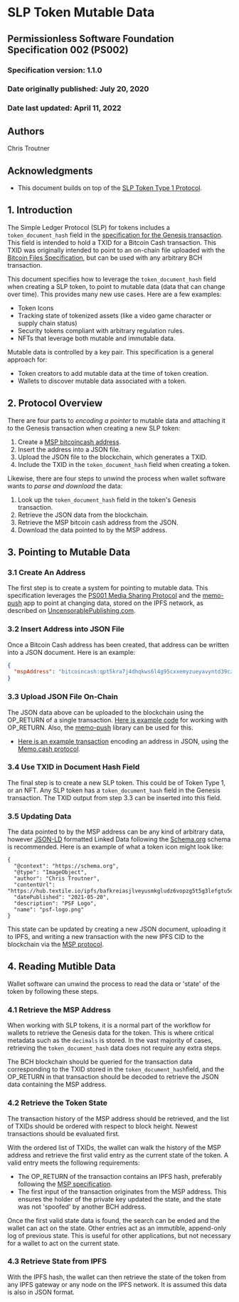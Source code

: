 # SLP Token Mutable Data

## Permissionless Software Foundation Specification 002 (PS002)

### Specification version: 1.1.0

### Date originally published: July 20, 2020

### Date last updated: April 11, 2022

## Authors

Chris Troutner

## Acknowledgments

- This document builds on top of the [SLP Token Type 1 Protocol](https://github.com/simpleledger/slp-specifications/blob/master/slp-token-type-1.md).

## 1. Introduction

The Simple Ledger Protocol (SLP) for tokens includes a `token_document_hash` field in the [specification for the Genesis transaction](https://github.com/simpleledger/slp-specifications/blob/master/slp-token-type-1.md#genesis---token-genesis-transaction). This field is intended to hold a TXID for a Bitcoin Cash transaction. This TXID was originally intended to point to an on-chain file uploaded with the [Bitcoin Files Specification](https://github.com/simpleledger/slp-specifications/blob/master/bitcoinfiles.md), but can be used with any arbitrary BCH transaction.

This document specifies how to leverage the `token_document_hash` field when creating a SLP token, to point to mutable data (data that can change over time). This provides many new use cases. Here are a few examples:

- Token Icons
- Tracking state of tokenized assets (like a video game character or supply chain status)
- Security tokens compliant with arbitrary regulation rules.
- NFTs that leverage both mutable and immutable data.

Mutable data is controlled by a key pair. This specification is a general approach for:
- Token creators to add mutable data at the time of token creation.
- Wallets to discover mutable data associated with a token.

## 2. Protocol Overview

There are four parts to _encoding a pointer_ to mutable data and attaching it to the Genesis transaction when creating a new SLP token:

1. Create a [MSP bitcoincash address](./ps001-media-sharing.md).
2. Insert the address into a JSON file.
3. Upload the JSON file to the blockchain, which generates a TXID.
4. Include the TXID in the `token_document_hash` field when creating a token.

Likewise, there are four steps to unwind the process when wallet software wants to _parse and download_ the data:

1. Look up the `token_document_hash` field in the token's Genesis transaction.
2. Retrieve the JSON data from the blockchain.
3. Retrieve the MSP bitcoin cash address from the JSON.
4. Download the data pointed to by the MSP address.

## 3. Pointing to Mutable Data

### 3.1 Create An Address

The first step is to create a system for pointing to mutable data. This specification leverages the [PS001 Media Sharing Protocol](./ps001-media-sharing.md) and the [memo-push](https://github.com/christroutner/memo-push) app to point at changing data, stored on the IPFS network, as described on [UncensorablePublishing.com](https://uncensorablepublishing.com/).

### 3.2 Insert Address into JSON File

Once a Bitcoin Cash address has been created, that address can be written into a JSON document. Here is an example:

```json
{
  "mspAddress": "bitcoincash:qpt5kra7j4dhqkws6l4g95cxxemyzueyavyntd39cz"
}
```

### 3.3 Upload JSON File On-Chain

The JSON data above can be uploaded to the blockchain using the OP_RETURN of a single transaction. [Here is example code](https://github.com/Permissionless-Software-Foundation/bch-js-examples/tree/master/low-level/op-return) for working with OP_RETURN. Also, the [memo-push](https://github.com/christroutner/memo-push) library can be used for this.

- [Here is an example transaction](https://explorer.bitcoin.com/bch/tx/4b7d5eb0d27157c2862e0d507f6ea9438fa94230999690233610cc20d9b584f7) encoding an address in JSON, using the [Memo.cash protocol](https://memo.cash/protocol).

### 3.4 Use TXID in Document Hash Field

The final step is to create a new SLP token. This could be of Token Type 1, or an NFT. Any SLP token has a `token_document_hash` field in the Genesis transaction. The TXID output from step 3.3 can be inserted into this field.

### 3.5 Updating Data

The data pointed to by the MSP address can be any kind of arbitrary data, however [JSON-LD](https://json-ld.org/) formatted Linked Data following the [Schema.org](https://schema.org/) schema is recommended. Here is an example of what a token icon might look like:

```
{
  "@context": "https://schema.org",
  "@type": "ImageObject",
  "author": "Chris Troutner",
  "contentUrl": "https://hub.textile.io/ipfs/bafkreiasjlveyusmkgludz6vopzg5t5g3lefgtu5oudoawjrcttmgwjea4",
  "datePublished": "2021-05-20",
  "description": "PSF Logo",
  "name": "psf-logo.png"
}
```

This state can be updated by creating a new JSON document, uploading it to IPFS, and writing a new transaction with the new IPFS CID to the blockchain via the [MSP protocol](./ps001-media-sharing.md).

## 4. Reading Mutible Data

Wallet software can unwind the process to read the data or 'state' of the token by following these steps.

### 4.1 Retrieve the MSP Address

When working with SLP tokens, it is a normal part of the workflow for wallets to retrieve the Genesis data for the token. This is where critical metadata such as the `decimals` is stored. In the vast majority of cases, retrieving the `token_document_hash` data does not require any extra steps.

The BCH blockchain should be queried for the transaction data corresponding to the TXID stored in the `token_document_hash`field, and the OP_RETURN in that transaction should be decoded to retrieve the JSON data containing the MSP address.

### 4.2 Retrieve the Token State

The transaction history of the MSP address should be retrieved, and the list of TXIDs should be ordered with respect to block height. Newest transactions should be evaluated first.

With the ordered list of TXIDs, the wallet can walk the history of the MSP address and retrieve the first valid entry as the current state of the token. A valid entry meets the following requirements:

- The OP_RETURN of the transaction contains an IPFS hash, preferably following the [MSP specification](./ps001-media-sharing.md).
- The first input of the transaction originates from the MSP address. This ensures the holder of the private key updated the state, and the state was not 'spoofed' by another BCH address.

Once the first valid state data is found, the search can be ended and the wallet can act on the state. Other entries act as an immutible, append-only log of previous state. This is useful for other applications, but not necessary for a wallet to act on the current state.

### 4.3 Retrieve State from IPFS

With the IPFS hash, the wallet can then retrieve the state of the token from any IPFS gateway or any node on the IPFS network. It is assumed this data is also in JSON format.
